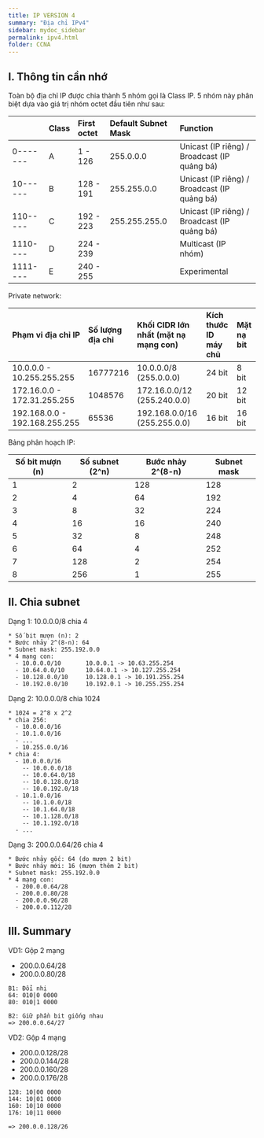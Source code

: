 ```yaml
---
title: IP VERSION 4
summary: "Địa chỉ IPv4"
sidebar: mydoc_sidebar
permalink: ipv4.html
folder: CCNA
---
```


## I. Thông tin cần nhớ

Toàn bộ địa chỉ IP được chia thành 5 nhóm gọi là Class IP. 5 nhóm này phân biệt dựa vào giá trị nhóm octet đầu tiên như sau:

|          | Class | First octet | Default Subnet Mask | Function                                     |
| :------- | :---- | :---------- | :------------------ | :------------------------------------------- |
| 0------- | A     | 1 - 126     | 255.0.0.0           | Unicast (IP riêng) / Broadcast (IP quảng bá) |
| 10------ | B     | 128 - 191   | 255.255.0.0         | Unicast (IP riêng) / Broadcast (IP quảng bá) |
| 110----- | C     | 192 - 223   | 255.255.255.0       | Unicast (IP riêng) / Broadcast (IP quảng bá) |
| 1110---- | D     | 224 - 239   |                     | Multicast (IP nhóm)                          |
| 1111---- | E     | 240 - 255   |                     | Experimental                                 |

Private network:

| Phạm vi địa chỉ IP            | Số lượng địa chỉ | Khối CIDR lớn nhất (mặt nạ mạng con) | Kích thước ID máy chủ | Mặt nạ bit | 
| :---------------------------- | :--------------- | :----------------------------------- | :-------------------- | :--------- |
| 10.0.0.0 - 10.255.255.255     | 16777216         | 10.0.0.0/8 (255.0.0.0)               | 24 bit                | 8 bit      |
| 172.16.0.0 - 172.31.255.255   | 1048576          | 172.16.0.0/12 (255.240.0.0)          | 20 bit                | 12 bit     |
| 192.168.0.0 - 192.168.255.255 | 65536            | 192.168.0.0/16 (255.255.0.0)         | 16 bit                | 16 bit     |

Bảng phân hoạch IP:

| Số bit mượn (n) | Số subnet (2^n) | Bước nhảy 2^(8-n) | Subnet mask |
| --- | --- | --- | --- |
| 1 | 2 | 128 | 128 |
| 2 | 4 | 64 | 192 |
| 3 | 8 | 32 | 224 |
| 4 | 16 | 16 | 240 |
| 5 | 32 | 8 | 248 |
| 6 | 64 | 4 | 252 |
| 7 | 128 | 2 | 254 |
| 8 | 256 | 1 | 255 |

## II. Chia subnet

Dạng 1: 10.0.0.0/8 chia 4

```
* Số bit mượn (n): 2
* Bước nhảy 2^(8-n): 64
* Subnet mask: 255.192.0.0
* 4 mạng con:
  - 10.0.0.0/10       10.0.0.1 -> 10.63.255.254
  - 10.64.0.0/10      10.64.0.1 -> 10.127.255.254
  - 10.128.0.0/10     10.128.0.1 -> 10.191.255.254
  - 10.192.0.0/10     10.192.0.1 -> 10.255.255.254
```

Dạng 2: 10.0.0.0/8 chia 1024

```
* 1024 = 2^8 x 2^2
* chia 256:
  - 10.0.0.0/16
  - 10.1.0.0/16
  - ...
  - 10.255.0.0/16
* chia 4:
  - 10.0.0.0/16
    -- 10.0.0.0/18
    -- 10.0.64.0/18
    -- 10.0.128.0/18
    -- 10.0.192.0/18
  - 10.1.0.0/16
    -- 10.1.0.0/18
    -- 10.1.64.0/18
    -- 10.1.128.0/18
    -- 10.1.192.0/18
  - ...
```

Dạng 3: 200.0.0.64/26 chia 4

```
* Bước nhảy gốc: 64 (do mượn 2 bit)
* Bước nhảy mới: 16 (mượn thêm 2 bit)
* Subnet mask: 255.192.0.0
* 4 mạng con:
  - 200.0.0.64/28
  - 200.0.0.80/28
  - 200.0.0.96/28
  - 200.0.0.112/28
```

## III. Summary

VD1: Gộp 2 mạng

* 200.0.0.64/28
* 200.0.0.80/28

```
B1: Đổi nhị
64: 010|0 0000
80: 010|1 0000

B2: Giữ phần bit giống nhau
=> 200.0.0.64/27
```

VD2: Gộp 4 mạng

* 200.0.0.128/28
* 200.0.0.144/28
* 200.0.0.160/28
* 200.0.0.176/28

```
128: 10|00 0000
144: 10|01 0000
160: 10|10 0000
176: 10|11 0000

=> 200.0.0.128/26
```

